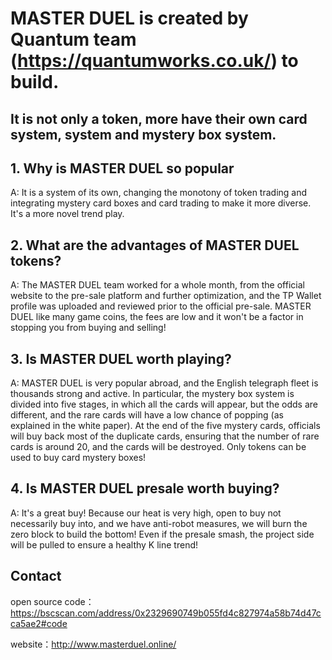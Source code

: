 # MASTER DUEL is created by Quantum team (https://quantumworks.co.uk/) to build. #

## It is not only a token, more have their own card system, system and mystery box system. ##


## 1. Why is MASTER DUEL so popular ##

A: It is a system of its own, changing the monotony of token trading and integrating mystery card boxes and card trading to make it more diverse. It's a more novel trend play. 

## 2. What are the advantages of MASTER DUEL tokens? ##

A: The MASTER DUEL team worked for a whole month, from the official website to the pre-sale platform and further optimization, and the TP Wallet profile was uploaded and reviewed prior to the official pre-sale. MASTER DUEL like many game coins, the fees are low and it won't be a factor in stopping you from buying and selling!

## 3. Is MASTER DUEL worth playing? ##

A: MASTER DUEL is very popular abroad, and the English telegraph fleet is thousands strong and active. In particular, the mystery box system is divided into five stages, in which all the cards will appear, but the odds are different, and the rare cards will have a low chance of popping (as explained in the white paper). At the end of the five mystery cards, officials will buy back most of the duplicate cards, ensuring that the number of rare cards is around 20, and the cards will be destroyed. Only tokens can be used to buy card mystery boxes! 

##  4. Is MASTER DUEL presale worth buying? ##

A: It's a great buy! Because our heat is very high, open to buy not necessarily buy into, and we have anti-robot measures, we will burn the zero block to build the bottom! Even if the presale smash, the project side will be pulled to ensure a healthy K line trend!


## Contact ##
open source code：https://bscscan.com/address/0x2329690749b055fd4c827974a58b74d47cca5ae2#code

website：http://www.masterduel.online/

